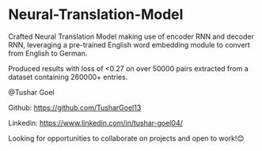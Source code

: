 # Neural-Translation-Model

Crafted Neural Translation Model making use of encoder RNN and decoder RNN, leveraging a pre-trained English word embedding module to convert from English to German.

Produced results with loss of <0.27 on over 50000 pairs extracted from a dataset containing 260000+ entries.

@Tushar Goel

Github: https://github.com/TusharGoel13

Linkedin: https://www.linkedin.com/in/tushar-goel04/

Looking for opportunities to collaborate on projects and open to work!😊

